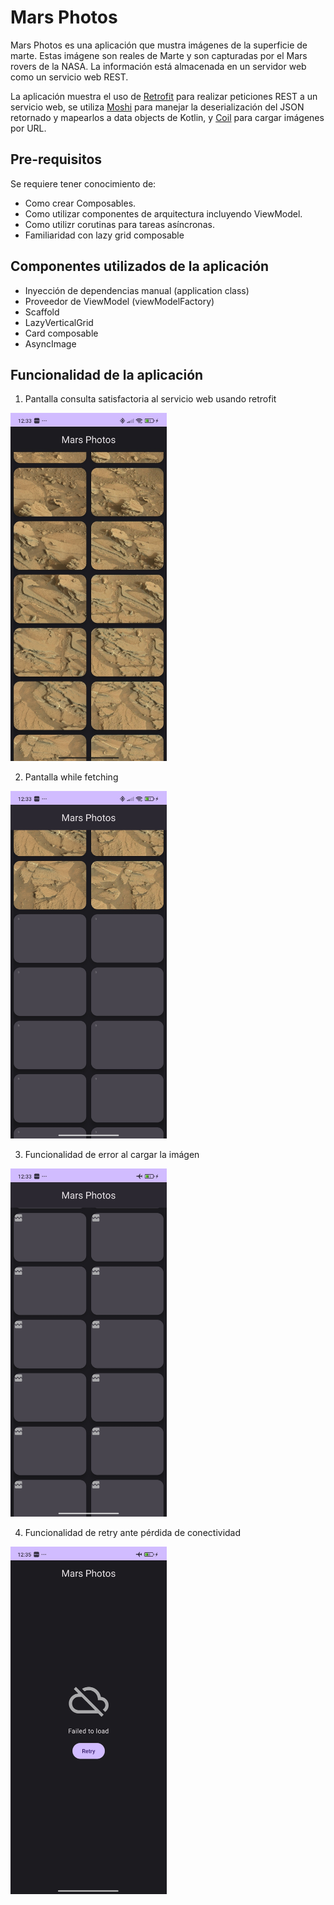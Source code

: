 Mars Photos
==================================

Mars Photos es una aplicación que mustra imágenes de la superficie de marte. Estas imágene son
reales de Marte y son capturadas por el Mars rovers de la NASA. La información está almacenada en un
servidor web como un servicio web REST.

La aplicación muestra el uso de [Retrofit](https://square.github.io/retrofit/) para realizar peticiones REST a un servicio web,
se utiliza [Moshi](https://square.github.io/moshi/1.x/) para manejar la deserialización del JSON retornado y mapearlos a data objects de Kotlin,
y [Coil](https://coil-kt.github.io/coil/) para cargar imágenes por URL.

Pre-requisitos
--------------

Se requiere tener conocimiento de:
- Como crear Composables.
- Como utilizar componentes de arquitectura incluyendo ViewModel.
- Como utilizr corutinas para tareas asíncronas.
- Familiaridad con lazy grid composable

Componentes utilizados de la aplicación
--------------

- Inyección de dependencias manual (application class)
- Proveedor de ViewModel (viewModelFactory)
- Scaffold
- LazyVerticalGrid
- Card composable
- AsyncImage

Funcionalidad de la aplicación
--------------

1. Pantalla consulta satisfactoria al servicio web usando retrofit

<img alt="mars_photos_ok.jpg" src="app%2Fsampledata%2Fmars_photos_ok.jpg" width="250"/>

2. Pantalla while fetching

<img alt="mars_photos_fetching.jpg" src="app%2Fsampledata%2Fmars_photos_fetching.jpg" width="250"/>

3. Funcionalidad de error al cargar la imágen

<img alt="mars_photos_lost_connection.jpg" src="app%2Fsampledata%2Fmars_photos_lost_connection.jpg" width="250"/>

4. Funcionalidad de retry ante pérdida de conectividad

<img alt="mars_photos_no_network.jpg" src="app%2Fsampledata%2Fmars_photos_no_network.jpg" width="250" style="margin: 0 auto"/>